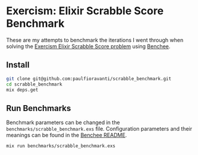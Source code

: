 # Exercism: Elixir Scrabble Score Benchmark

These are my attempts to benchmark the iterations I went through when solving
the [Exercism Elixir Scrabble Score problem][] using [Benchee][].

## Install

```sh
git clone git@github.com:paulfioravanti/scrabble_benchmark.git
cd scrabble_benchmark
mix deps.get
```

## Run Benchmarks

Benchmark parameters can be changed in the `benchmarks/scrabble_benchmark.exs`
file. Configuration parameters and their meanings can be found in the
[Benchee README][bencheeorg/benchee#configuration].

```sh
mix run benchmarks/scrabble_benchmark.exs
```

[Benchee]: https://github.com/bencheeorg/benchee
[bencheeorg/benchee#configuration]: https://github.com/bencheeorg/benchee#configuration
[Exercism Elixir Scrabble Score problem]: https://exercism.io/tracks/elixir/exercises/scrabble-score
